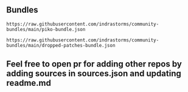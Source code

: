## Bundles
```
https://raw.githubusercontent.com/indrastorms/community-bundles/main/piko-bundle.json
```

```
https://raw.githubusercontent.com/indrastorms/community-bundles/main/dropped-patches-bundle.json
```

## Feel free to open pr for adding other repos by adding sources in sources.json and updating readme.md
